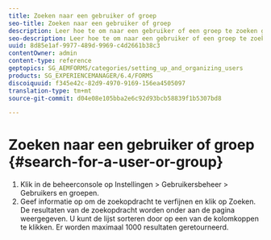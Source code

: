 ```yaml
---
title: Zoeken naar een gebruiker of groep
seo-title: Zoeken naar een gebruiker of groep
description: Leer hoe te om naar een gebruiker of een groep te zoeken gebruikend de montages van het Beheer van de Gebruiker in de beleidsconsole.
seo-description: Leer hoe te om naar een gebruiker of een groep te zoeken gebruikend de montages van het Beheer van de Gebruiker in de beleidsconsole.
uuid: 8d85e1af-9977-489d-9969-c4d2661b38c3
contentOwner: admin
content-type: reference
geptopics: SG_AEMFORMS/categories/setting_up_and_organizing_users
products: SG_EXPERIENCEMANAGER/6.4/FORMS
discoiquuid: f345e42c-82d9-4970-9169-156ea4505097
translation-type: tm+mt
source-git-commit: d04e08e105bba2e6c92d93bcb58839f1b5307bd8

---
```



# Zoeken naar een gebruiker of groep {#search-for-a-user-or-group}

1. Klik in de beheerconsole op Instellingen > Gebruikersbeheer > Gebruikers en groepen.
1. Geef informatie op om de zoekopdracht te verfijnen en klik op Zoeken. De resultaten van de zoekopdracht worden onder aan de pagina weergegeven. U kunt de lijst sorteren door op een van de kolomkoppen te klikken. Er worden maximaal 1000 resultaten geretourneerd.

